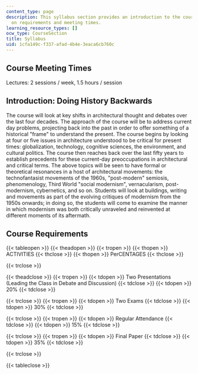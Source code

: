 ```yaml
---
content_type: page
description: This syllabus section provides an introduction to the course and information
  on requirements and meeting times.
learning_resource_types: []
ocw_type: CourseSection
title: Syllabus
uid: 1cfa149c-f337-afad-4b4e-3eaca6cb760c
---
```


Course Meeting Times
--------------------

Lectures: 2 sessions / week, 1.5 hours / session

Introduction: Doing History Backwards
-------------------------------------

The course will look at key shifts in architectural thought and debates over the last four decades. The approach of the course will be to address current day problems, projecting back into the past in order to offer something of a historical "frame" to understand the present. The course begins by looking at four or five issues in architecture understood to be critical for present times: globalization, technology, cognitive sciences, the environment, and cultural politics. The course then reaches back over the last fifty years to establish precedents for these current-day preoccupations in architectural and critical terms. The above topics will be seen to have formal or theoretical resonances in a host of architectural movements: the technofantasist movements of the 1960s, "post-modern" semiosis, phenomenology, Third World "social modernism", vernacularism, post-modernism, cybernetics, and so on. Students will look at buildings, writing and movements as part of the evolving critiques of modernism from the 1950s onwards; in doing so, the students will come to examine the manner in which modernism was both critically unraveled and reinvented at different moments of its aftermath.

Course Requirements
-------------------

{{< tableopen >}}
{{< theadopen >}}
{{< tropen >}}
{{< thopen >}}
ACTIVITIES
{{< thclose >}}
{{< thopen >}}
PerCENTAGES
{{< thclose >}}

{{< trclose >}}

{{< theadclose >}}
{{< tropen >}}
{{< tdopen >}}
Two Presentations (Leading the Class in Debate and Discussion)
{{< tdclose >}}
{{< tdopen >}}
20%
{{< tdclose >}}

{{< trclose >}}
{{< tropen >}}
{{< tdopen >}}
Two Exams
{{< tdclose >}}
{{< tdopen >}}
30%
{{< tdclose >}}

{{< trclose >}}
{{< tropen >}}
{{< tdopen >}}
Regular Attendance
{{< tdclose >}}
{{< tdopen >}}
15%
{{< tdclose >}}

{{< trclose >}}
{{< tropen >}}
{{< tdopen >}}
Final Paper
{{< tdclose >}}
{{< tdopen >}}
35%
{{< tdclose >}}

{{< trclose >}}

{{< tableclose >}}
